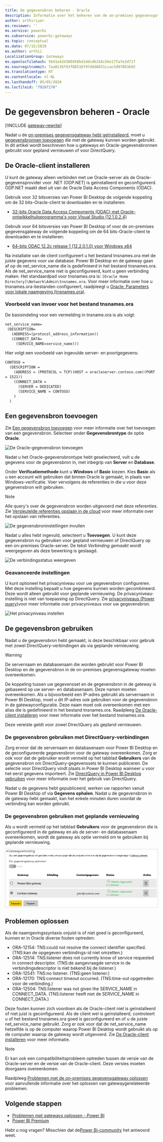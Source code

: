 ```yaml
---
title: De gegevensbron beheren - Oracle
description: Informatie over het beheren van de on-premises gegevensgateway en de gegevensbronnen die deel uitmaken van deze gateway.
author: arthiriyer
ms.reviewer: ''
ms.service: powerbi
ms.subservice: powerbi-gateways
ms.topic: conceptual
ms.date: 07/15/2019
ms.author: arthii
LocalizationGroup: Gateways
ms.openlocfilehash: 5641e42d380458bd1ddcdb316c56e17fafe2d71f
ms.sourcegitcommit: 7aa0136f93f88516f97ddd8031ccac5d07863b92
ms.translationtype: HT
ms.contentlocale: nl-NL
ms.lasthandoff: 05/05/2020
ms.locfileid: "79207270"
---
```

# <a name="manage-your-data-source---oracle"></a>De gegevensbron beheren - Oracle

[!INCLUDE [gateway-rewrite](includes/gateway-rewrite.md)]

Nadat u de [on-premises gegevensgateway hebt geïnstalleerd](/data-integration/gateway/service-gateway-install), moet u [gegevensbronnen toevoegen](service-gateway-data-sources.md#add-a-data-source) die met de gateway kunnen worden gebruikt. In dit artikel wordt beschreven hoe u gateways en Oracle-gegevensbronnen gebruikt voor gepland vernieuwen of voor DirectQuery.

## <a name="install-the-oracle-client"></a>De Oracle-client installeren

U kunt de gateway alleen verbinden met uw Oracle-server als de Oracle-gegevensprovider voor .NET (ODP.NET) is geïnstalleerd en geconfigureerd. ODP.NET maakt deel uit van de Oracle Data Access Components (ODAC).

Gebruik voor 32 bitsversies van Power BI Desktop de volgende koppeling om de 32 bits-Oracle-client te downloaden en te installeren:

* [32-bits Oracle Data Access Components (ODAC) met Oracle-ontwikkelhulpprogramma's voor Visual Studio (12.1.0.2.4)](https://www.oracle.com/technetwork/topics/dotnet/utilsoft-086879.html)

Gebruik voor 64 bitsversies van Power BI Desktop of voor de on-premises gegevensgateway de volgende koppeling om de 64 bits-Oracle-client te downloaden en te installeren:

* [64-bits ODAC 12.2c release 1 (12.2.0.1.0) voor Windows x64](https://www.oracle.com/technetwork/database/windows/downloads/index-090165.html)

Na installatie van de client configureert u het bestand tnsnames.ora met de juiste gegevens voor uw database. Power BI Desktop en de gateway gaan af op de net_service_name die is gedefinieerd in het bestand tnsnames.ora. Als de net_service_name niet is geconfigureerd, kunt u geen verbinding maken. Het standaardpad voor tnsnames.ora is: `[Oracle Home Directory]\Network\Admin\tnsnames.ora`. Voor meer informatie over hoe u tnsnames.ora-bestanden configureert, raadpleegt u [Oracle: Parameters voor lokale naamgeving (tnsnames.ora)](https://docs.oracle.com/cd/B28359_01/network.111/b28317/tnsnames.htm).

### <a name="example-tnsnamesora-file-entry"></a>Voorbeeld van invoer voor het bestand tnsnames.ora

De basisindeling voor een vermelding in tnsname.ora is als volgt:

```
net_service_name=
 (DESCRIPTION=
   (ADDRESS=(protocol_address_information))
   (CONNECT_DATA=
     (SERVICE_NAME=service_name)))
```

Hier volgt een voorbeeld van ingevulde server- en poortgegevens:

```
CONTOSO =
  (DESCRIPTION =
    (ADDRESS = (PROTOCOL = TCP)(HOST = oracleserver.contoso.com)(PORT = 1521))
    (CONNECT_DATA =
      (SERVER = DEDICATED)
      (SERVICE_NAME = CONTOSO)
    )
  )
```

## <a name="add-a-data-source"></a>Een gegevensbron toevoegen

Zie [Een gegevensbron toevoegen](service-gateway-data-sources.md#add-a-data-source) voor meer informatie over het toevoegen van een gegevensbron. Selecteer onder **Gegevensbrontype** de optie **Oracle**.

![De Oracle-gegevensbron toevoegen](media/service-gateway-onprem-manage-oracle/data-source-oracle.png)

Nadat u het Oracle-gegevensbrontype hebt geselecteerd, vult u de gegevens voor de gegevensbron in, met inbegrip van **Server** en **Database**. 

Onder **Verificatiemethode** kunt u **Windows** of **Basic** kiezen. Kies **Basic** als u een account wilt gebruiken dat binnen Oracle is gemaakt, in plaats van Windows-verificatie. Voer vervolgens de referenties in die u voor deze gegevensbron wilt gebruiken.

> [!NOTE]
> Alle query's over de gegevensbron worden uitgevoerd met deze referenties. Zie [Versleutelde referenties opslaan in de cloud](service-gateway-data-sources.md#store-encrypted-credentials-in-the-cloud) voor meer informatie over het opslaan van referenties.

![De gegevensbroninstellingen invullen](media/service-gateway-onprem-manage-oracle/data-source-oracle2.png)

Nadat u alles hebt ingevuld, selecteert u **Toevoegen**. U kunt deze gegevensbron nu gebruiken voor gepland vernieuwen of DirectQuery op een on-premises Oracle-server. De tekst *Verbinding gemaakt* wordt weergegeven als deze bewerking is geslaagd.

![De verbindingsstatus weergeven](media/service-gateway-onprem-manage-oracle/datasourcesettings4.png)

### <a name="advanced-settings"></a>Geavanceerde instellingen

U kunt optioneel het privacyniveau voor uw gegevensbron configureren. Met deze instelling bepaalt u hoe gegevens kunnen worden gecombineerd. Deze wordt alleen gebruikt voor geplande vernieuwing. De privacyniveau-instelling is niet van toepassing op DirectQuery. Zie [privacyniveaus (Power query)](https://support.office.com/article/Privacy-levels-Power-Query-CC3EDE4D-359E-4B28-BC72-9BEE7900B540)voor meer informatie over privacyniveaus voor uw gegevensbron.

![Het privacyniveau instellen](media/service-gateway-onprem-manage-oracle/datasourcesettings9.png)

## <a name="use-the-data-source"></a>De gegevensbron gebruiken

Nadat u de gegevensbron hebt gemaakt, is deze beschikbaar voor gebruik met zowel DirectQuery-verbindingen als via geplande vernieuwing.

> [!WARNING]
> De servernaam en databasenaam die worden gebruikt voor Power BI Desktop en de gegevensbron in de on-premises gegevensgateway moeten overeenkomen.

De koppeling tussen uw gegevensset en de gegevensbron in de gateway is gebaseerd op uw server- en databasenaam. Deze namen moeten overeenkomen. Als u bijvoorbeeld een IP-adres gebruikt als servernaam in Power BI Desktop, moet u dit IP-adres ook gebruiken voor de gegevensbron in de gatewayconfiguratie. Deze naam moet ook overeenkomen met een alias die is gedefinieerd in het bestand tnsnames.ora. Raadpleeg [De Oracle-client installeren](#install-the-oracle-client) voor meer informatie over het bestand tnsnames.ora.

Deze vereiste geldt voor zowel DirectQuery als gepland vernieuwen.

### <a name="use-the-data-source-with-directquery-connections"></a>De gegevensbron gebruiken met DirectQuery-verbindingen

Zorg ervoor dat de servernaam en databasenaam voor Power BI Desktop en de geconfigureerde gegevensbron voor de gateway overeenkomen. Zorg er ook voor dat de gebruiker wordt vermeld op het tabblad **Gebruikers** van de gegevensbron om DirectQuery-gegevenssets te kunnen publiceren. De selectie voor DirectQuery vindt plaats in Power BI Desktop wanneer u voor het eerst gegevens importeert. Zie [DirectQuery in Power BI Desktop gebruiken](desktop-use-directquery.md) voor meer informatie over het gebruik van DirectQuery.

Nadat u de gegevens hebt gepubliceerd, werken uw rapporten vanuit Power BI Desktop of via **Gegevens ophalen**. Nadat u de gegevensbron in de gateway hebt gemaakt, kan het enkele minuten duren voordat de verbinding kan worden gebruikt.

### <a name="use-the-data-source-with-scheduled-refresh"></a>De gegevensbron gebruiken met geplande vernieuwing

Als u wordt vermeld op het tabblad **Gebruikers** voor de gegevensbron die is geconfigureerd in de gateway en als de server- en databasenaam overeenkomen, wordt de gateway als optie vermeld om te gebruiken bij geplande vernieuwing.

![De gebruikers weergeven](media/service-gateway-onprem-manage-oracle/powerbi-gateway-enterprise-schedule-refresh.png)

## <a name="troubleshooting"></a>Problemen oplossen

Als de naamgevingssyntaxis onjuist is of niet goed is geconfigureerd, kunnen er in Oracle diverse fouten optreden:

* ORA-12154: TNS:could not resolve the connect identifier specified. (TNS:kan de opgegeven verbindings-id niet omzetten.)
* ORA-12514: TNS:listener does not currently know of service requested in connect descriptor. (TNS:de aangevraagde service in de verbindingsdescriptor is niet bekend bij de listener.)
* ORA-12541: TNS:no listener. (TNS:geen listener.)
* ORA-12170: TNS:connect timeout occurred. (TNS:time-out opgetreden voor de verbinding.)
* ORA-12504: TNS:listener was not given the SERVICE_NAME in CONNECT_DATA. (TNS:listener heeft niet de SERVICE_NAME in CONNECT_DATA.)

Deze fouten kunnen zich voordoen als de Oracle-client niet is geïnstalleerd of niet juist is geconfigureerd. Als de client wel is geïnstalleerd, controleert u of het bestand tnsnames.ora goed is geconfigureerd en of u de juiste net_service_name gebruikt. Zorg er ook voor dat de net_service_name hetzelfde is op de computer waarop Power BI Desktop wordt gebruikt als op de computer waarop de gateway wordt uitgevoerd. Zie [De Oracle-client installeren](#install-the-oracle-client) voor meer informatie.

> [!NOTE]
> Er kan ook een compatibiliteitsprobleem optreden tussen de versie van de Oracle-server en de versie van de Oracle-client. Deze versies moeten doorgaans overeenkomen.

Raadpleeg [Problemen met de on-premises gegevensgateway oplossen](/data-integration/gateway/service-gateway-tshoot) voor aanvullende informatie over het oplossen van gatewaygerelateerde problemen.

## <a name="next-steps"></a>Volgende stappen

* [Problemen met gateways oplossen - Power BI](service-gateway-onprem-tshoot.md)
* [Power BI Premium](service-premium.md)

Hebt u nog vragen? Misschien dat de[Power Bi-community](https://community.powerbi.com/) het antwoord weet.

